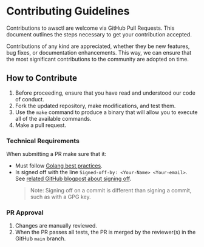 # Contributing Guidelines
Contributions to awsctl are welcome via GitHub Pull Requests. This document outlines the steps necessary to get your contribution accepted.

Contributions of any kind are appreciated, whether they be new features, bug fixes, or documentation enhancements. This way, we can ensure that the most significant contributions to the community are adopted on time.

## How to Contribute

1. Before proceeding, ensure that you have read and understood our code of conduct.
2. Fork the updated repository, make modifications, and test them.
3. Use the ``make`` command to produce a binary that will allow you to execute all of the available commands.
4. Make a pull request.


### Technical Requirements

When submitting a PR make sure that it:

- Must follow [Golang best practices](https://go.dev/doc/effective_go).
- Is signed off with the line `Signed-off-by: <Your-Name> <Your-email>`. See [related GitHub blogpost about signing off](https://github.blog/changelog/2022-06-08-admins-can-require-sign-off-on-web-based-commits/).
  > Note: Signing off on a commit is different than signing a commit, such as with a GPG key.


### PR Approval

1. Changes are manually reviewed.
2. When the PR passes all tests, the PR is merged by the reviewer(s) in the GitHub `main` branch.
